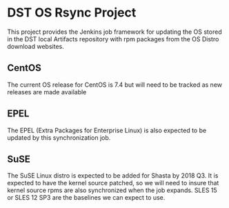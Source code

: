 DST OS Rsync Project
====================

This project provides the Jenkins job framework for updating the OS stored
in the DST local Artifacts repository with rpm packages from the OS Distro
download websites.

CentOS 
------

The current OS release for CentOS is 7.4 but will need to be tracked as
new releases are made available

EPEL
----

The EPEL (Extra Packages for Enterprise Linux) is also expected to be updated
by this synchronization job.

SuSE
----

The SuSE Linux distro is expected to be added for Shasta by 2018 Q3. It is
expected to have the kernel source patched, so we will need to insure that
kernel source rpms are also synchronized when the job expands. SLES 15 or
SLES 12 SP3 are the baselines we can expect to use.
